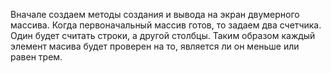 Вначале создаем методы создания и вывода на экран двумерного массива.
Когда первоначальный массив готов, то задаем два счетчика. Один будет считать строки, а другой столбцы. Таким образом каждый элемент масива будет проверен на то, является ли он меньше или равен трем. 
